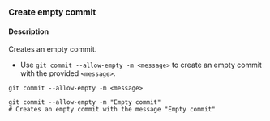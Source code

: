 ### Create empty commit

#### Description



Creates an empty commit.

- Use `git commit --allow-empty -m <message>` to create an empty commit with the provided `<message>`.

```shell
git commit --allow-empty -m <message>
```

```shell
git commit --allow-empty -m "Empty commit"
# Creates an empty commit with the message "Empty commit"
```
